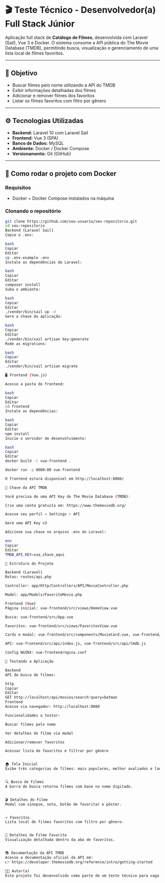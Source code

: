 # 🎬 Teste Técnico - Desenvolvedor(a) Full Stack Júnior

Aplicação full stack de **Catálogo de Filmes**, desenvolvida com Laravel (Sail), Vue 3 e Docker. O sistema consome a API pública do The Movie Database (TMDB), permitindo busca, visualização e gerenciamento de uma lista local de filmes favoritos.

---

## 📌 Objetivo

- Buscar filmes pelo nome utilizando a API do TMDB  
- Exibir informações detalhadas dos filmes  
- Adicionar e remover filmes dos favoritos  
- Listar os filmes favoritos com filtro por gênero  

---

## ⚙ Tecnologias Utilizadas

- **Backend:** Laravel 10 com Laravel Sail  
- **Frontend:** Vue 3 (SPA)  
- **Banco de Dados:** MySQL  
- **Ambiente:** Docker / Docker Compose  
- **Versionamento:** Git (GitHub)  

---

## 🐳 Como rodar o projeto com Docker

### Requisitos

- Docker + Docker Compose instalados na máquina

### Clonando o repositório

```bash
git clone https://github.com/seu-usuario/seu-repositorio.git
cd seu-repositorio
Backend (Laravel Sail)
Copie o .env:

bash
Copiar
Editar
cp .env.example .env
Instale as dependências do Laravel:

bash
Copiar
Editar
composer install
Suba o ambiente:

bash
Copiar
Editar
./vendor/bin/sail up -d
Gere a chave da aplicação:

bash
Copiar
Editar
./vendor/bin/sail artisan key:generate
Rode as migrations:

bash
Copiar
Editar
./vendor/bin/sail artisan migrate

🖥️ Frontend (Vue.js)

Acesse a pasta do frontend:

bash
Copiar
Editar
cd frontend
Instale as dependências:

bash
Copiar
Editar
npm install
Inicie o servidor de desenvolvimento:

bash
Copiar
Editar
docker build -t vue-frontend .

docker run -p 8080:80 vue-frontend

O frontend estará disponível em http://localhost:8080/

🔑 Chave da API TMDB

Você precisa de uma API Key do The Movie Database (TMDB):

Crie uma conta gratuita em: https://www.themoviedb.org/

Acesse seu perfil → Settings > API

Gere uma API Key v3

Adicione sua chave no arquivo .env do Laravel:

env
Copiar
Editar
TMDB_API_KEY=sua_chave_aqui

🧱 Estrutura do Projeto

Backend (Laravel)
Rotas: routes/api.php

Controller: app/Http/Controllers/API/MovieController.php

Model: app/Models/FavoriteMovie.php

Frontend (Vue)
Página inicial: vue-frontend/src/views/HomeView.vue

Busca: vue-frontend/src/App.vue

Favoritos: vue-frontend/src/views/FavoritesView.vue

Cards e modal: vue-frontend/src/components/MovieCard.vue, vue-frontend/src/components/FavoriteMovieCard.vue

API: vue-frontend/src/api/index.js, vue-frontend/src/api/tmdb.js

Config NGINX: vue-frontend/nginx.conf

🧪 Testando a Aplicação

Backend
API de busca de filmes:

http
Copiar
Editar
GET http://localhost/api/movies/search?query=batman
Frontend
Acesse via navegador: http://localhost:8080

Funcionalidades a testar:

Buscar filmes pelo nome

Ver detalhes do filme via modal

Adicionar/remover favoritos

Acessar lista de favoritos e filtrar por gênero


🏠 Tela Inicial
Exibe três categorias de filmes: mais populares, melhor avaliados e lançamentos.


🔍 Busca de Filmes
A barra de busca retorna filmes com base no nome digitado.


🎬 Detalhes do Filme
Modal com sinopse, nota, botão de favoritar e pôster.


⭐ Favoritos
Lista local de filmes favoritos com filtro por gênero.


📄 Detalhes do Filme Favorito
Visualização detalhada dentro da aba de favoritos.


📚 Documentação da API TMDB
Acesse a documentação oficial da API em:
👉 https://developer.themoviedb.org/reference/intro/getting-started

👨‍💻 Autor(a)
Este projeto foi desenvolvido como parte de um teste técnico para vaga de Desenvolvedor(a) Full Stack Júnior.